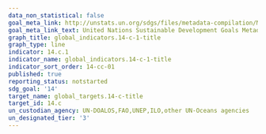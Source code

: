 ```yaml
---
data_non_statistical: false
goal_meta_link: http://unstats.un.org/sdgs/files/metadata-compilation/Metadata-Goal-14.pdf
goal_meta_link_text: United Nations Sustainable Development Goals Metadata (pdf 288kB)
graph_title: global_indicators.14-c-1-title
graph_type: line
indicator: 14.c.1
indicator_name: global_indicators.14-c-1-title
indicator_sort_order: 14-cc-01
published: true
reporting_status: notstarted
sdg_goal: '14'
target_name: global_targets.14-c-title
target_id: 14.c
un_custodian_agency: UN-DOALOS,FAO,UNEP,ILO,other UN-Oceans agencies
un_designated_tier: '3'
---
```

